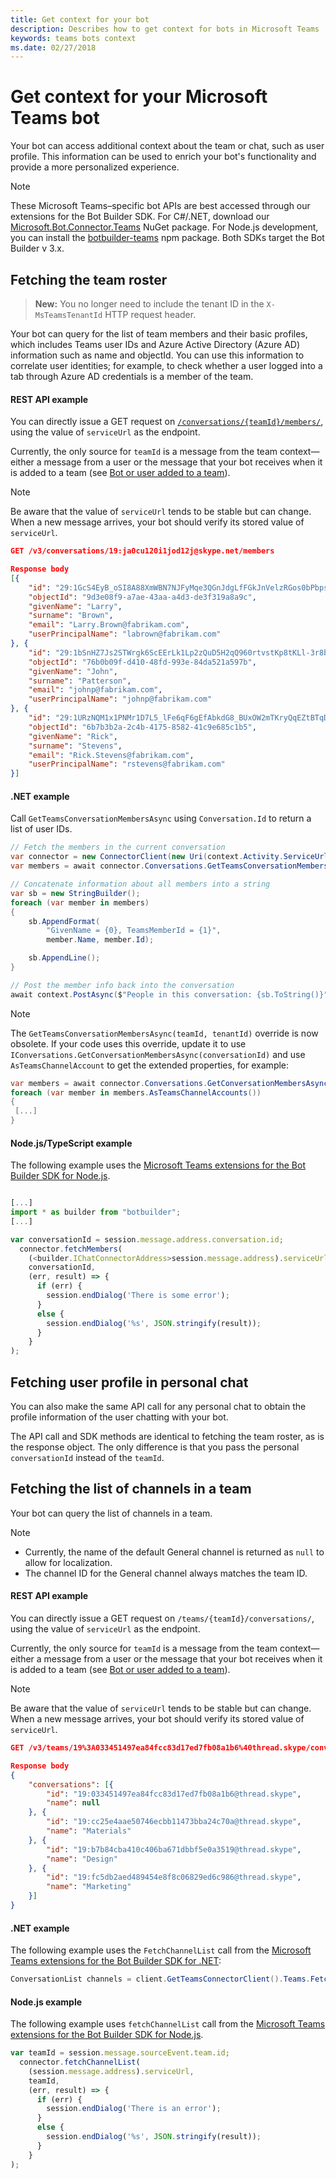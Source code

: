 ```yaml
---
title: Get context for your bot
description: Describes how to get context for bots in Microsoft Teams
keywords: teams bots context
ms.date: 02/27/2018
---
```

# Get context for your Microsoft Teams bot

Your bot can access additional context about the team or chat, such as user profile. This information can be used to enrich your bot's functionality and provide a more personalized experience.

> [!NOTE]
> These Microsoft Teams&ndash;specific bot APIs are best accessed through our extensions for the Bot Builder SDK. For C#/.NET, download our [Microsoft.Bot.Connector.Teams](https://www.nuget.org/packages/Microsoft.Bot.Connector.Teams) NuGet package. For Node.js development, you can install the [botbuilder-teams](https://www.npmjs.com/package/botbuilder-teams) npm package. Both SDKs target the Bot Builder v 3.x.

## Fetching the team roster

>**New:** You no longer need to include the tenant ID in the `X-MsTeamsTenantId` HTTP request header.

Your bot can query for the list of team members and their basic profiles, which includes Teams user IDs and Azure Active Directory  (Azure AD) information such as name and objectId. You can use this information to correlate user identities; for example, to check whether a user logged into a tab through Azure AD credentials is a member of the team.

#### REST API example

You can directly issue a GET request on [`/conversations/{teamId}/members/`](https://docs.microsoft.com/en-us/bot-framework/rest-api/bot-framework-rest-connector-api-reference#get-conversation-members), using the value of `serviceUrl` as the endpoint.

Currently, the only source for `teamId` is a message from the team context&mdash;either a message from a user or the message that your bot receives when it is added to a team (see [Bot or user added to a team](~/concepts/bots/bots-notifications#bot-or-user-added-to-a-team)).

> [!NOTE]
> Be aware that the value of `serviceUrl` tends to be stable but can change. When a new message arrives, your bot should verify its stored value of `serviceUrl`.

```json
GET /v3/conversations/19:ja0cu120i1jod12j@skype.net/members

Response body
[{
    "id": "29:1GcS4EyB_oSI8A88XmWBN7NJFyMqe3QGnJdgLfFGkJnVelzRGos0bPbpsfJjcbAD22bmKc4GMbrY2g4JDrrA8vM06X1-cHHle4zOE6U4ttcc",
    "objectId": "9d3e08f9-a7ae-43aa-a4d3-de3f319a8a9c",
    "givenName": "Larry",
    "surname": "Brown",
    "email": "Larry.Brown@fabrikam.com",
    "userPrincipalName": "labrown@fabrikam.com"
}, {
    "id": "29:1bSnHZ7Js2STWrgk6ScEErLk1Lp2zQuD5H2qQ960rtvstKp8tKLl-3r8b6DoW0QxZimuTxk_kupZ1DBMpvIQQUAZL-PNj0EORDvRZXy8kvWk",
    "objectId": "76b0b09f-d410-48fd-993e-84da521a597b",
    "givenName": "John",
    "surname": "Patterson",
    "email": "johnp@fabrikam.com",
    "userPrincipalName": "johnp@fabrikam.com"
}, {
    "id": "29:1URzNQM1x1PNMr1D7L5_lFe6qF6gEfAbkdG8_BUxOW2mTKryQqEZtBTqDt10-MghkzjYDuUj4KG6nvg5lFAyjOLiGJ4jzhb99WrnI7XKriCs",
    "objectId": "6b7b3b2a-2c4b-4175-8582-41c9e685c1b5",
    "givenName": "Rick",
    "surname": "Stevens",
    "email": "Rick.Stevens@fabrikam.com",
    "userPrincipalName": "rstevens@fabrikam.com"
}]
```

#### .NET example

Call `GetTeamsConversationMembersAsync` using `Conversation.Id` to return a list of user IDs.

```csharp
// Fetch the members in the current conversation
var connector = new ConnectorClient(new Uri(context.Activity.ServiceUrl));
var members = await connector.Conversations.GetTeamsConversationMembersAsync(context.Activity.Conversation.Id);

// Concatenate information about all members into a string
var sb = new StringBuilder();
foreach (var member in members)
{
    sb.AppendFormat(
        "GivenName = {0}, TeamsMemberId = {1}",
        member.Name, member.Id);

    sb.AppendLine();
}

// Post the member info back into the conversation
await context.PostAsync($"People in this conversation: {sb.ToString()}");
```

> [!NOTE]
> The `GetTeamsConversationMembersAsync(teamId, tenantId)` override is now obsolete. If your code uses this override, update it to use `IConversations.GetConversationMembersAsync(conversationId)` and use `AsTeamsChannelAccount` to get the extended properties, for example:
>```csharp
>var members = await connector.Conversations.GetConversationMembersAsync(message.Conversation.Id);
>foreach (var member in members.AsTeamsChannelAccounts())
>{
>  [...]
>}
>```

#### Node.js/TypeScript example

The following example uses the [Microsoft Teams extensions for the Bot Builder SDK for Node.js](https://www.npmjs.com/package/botbuilder-teams).

```typescript

[...]
import * as builder from "botbuilder";
[...]

var conversationId = session.message.address.conversation.id;
  connector.fetchMembers(
    (<builder.IChatConnectorAddress>session.message.address).serviceUrl,
    conversationId,
    (err, result) => {
      if (err) {
        session.endDialog('There is some error');
      }
      else {
        session.endDialog('%s', JSON.stringify(result));
      }
    }
);
```

## Fetching user profile in personal chat

You can also make the same API call for any personal chat to obtain the profile information of the user chatting with your bot.

The API call and SDK methods are identical to fetching the team roster, as is the response object. The only difference is that you pass the personal `conversationId` instead of the `teamId`.

## Fetching the list of channels in a team

Your bot can query the list of channels in a team.

> [!NOTE]
>* Currently, the name of the default General channel is returned as `null` to allow for localization.
>* The channel ID for the General channel always matches the team ID.

#### REST API example

You can directly issue a GET request on `/teams/{teamId}/conversations/`, using the value of `serviceUrl` as the endpoint.

Currently, the only source for `teamId` is a message from the team context&mdash;either a message from a user or the message that your bot receives when it is added to a team (see [Bot or user added to a team](~/concepts/bots/bots-notifications#bot-or-user-added-to-a-team)).

> [!NOTE]
> Be aware that the value of `serviceUrl` tends to be stable but can change. When a new message arrives, your bot should verify its stored value of `serviceUrl`.

```json
GET /v3/teams/19%3A033451497ea84fcc83d17ed7fb08a1b6%40thread.skype/conversations

Response body
{
    "conversations": [{
        "id": "19:033451497ea84fcc83d17ed7fb08a1b6@thread.skype",
        "name": null
    }, {
        "id": "19:cc25e4aae50746ecbb11473bba24c70a@thread.skype",
        "name": "Materials"
    }, {
        "id": "19:b7b84cba410c406ba671dbbf5e0a3519@thread.skype",
        "name": "Design"
    }, {
        "id": "19:fc5db2aed489454e8f8c06829ed6c986@thread.skype",
        "name": "Marketing"
    }]
}
```

#### .NET example

The following example uses the `FetchChannelList` call from the [Microsoft Teams extensions for the Bot Builder SDK for .NET](https://www.nuget.org/packages/Microsoft.Bot.Connector.Teams):

```csharp
ConversationList channels = client.GetTeamsConnectorClient().Teams.FetchChannelList(activity.GetChannelData<TeamsChannelData>().Team.Id);
```

#### Node.js example

The following example uses `fetchChannelList` call from the [Microsoft Teams extensions for the Bot Builder SDK for Node.js](https://www.npmjs.com/package/botbuilder-teams).

```javascript
var teamId = session.message.sourceEvent.team.id;
  connector.fetchChannelList(
    (session.message.address).serviceUrl,
    teamId,
    (err, result) => {
      if (err) {
        session.endDialog('There is an error');
      }
      else {
        session.endDialog('%s', JSON.stringify(result));
      }
    }
);
```
